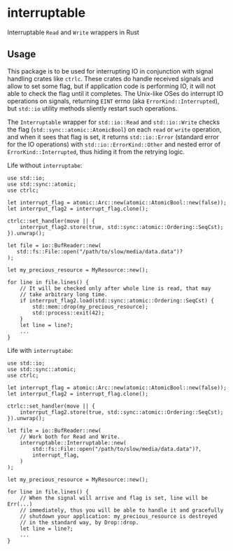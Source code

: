 # interruptable
Interruptable `Read` and `Write` wrappers in Rust

## Usage 

This package is to be used for interrupting IO in conjunction with
signal handling crates like `ctrlc`.  These crates do handle received
signals and allow to set some flag, but if application code is performing
IO, it will not able to check the flag until it completes.  The Unix-like
OSes do interrupt IO operations on signals, returning `EINT` errno (aka 
`ErrorKind::Interrupted`), but `std::io` utility methods sliently restart
such operations.

The `Interruptable` wrapper for `std::io::Read` and `std::io::Write` checks
the flag (`std::sync::atomic::AtomicBool`) on each `read` or `write` operation,
and when it sees that flag is set, it returns `std::io::Error` (standard error
for the IO operations) with `std::io::ErrorKind::Other` and nested error of
`ErrorKind::Interrupted`, thus hiding it from the retrying logic.

Life without `interruptabe`:

``` rust,ignore
use std::io;
use std::sync::atomic;
use ctrlc;

let interrupt_flag = atomic::Arc::new(atomic::AtomicBool::new(false));
let interrput_flag2 = interrupt_flag.clone();

ctrlc::set_handler(move || {
    interrput_flag2.store(true, std::sync::atomic::Ordering::SeqCst);
}).unwrap();

let file = io::BufReader::new(
   std::fs::File::open("/path/to/slow/media/data.data")?
);

let my_precious_resource = MyResource::new();

for line in file.lines() {
    // It will be checked only after whole line is read, that may
    // take arbitrary long time.
    if interrput_flag2.load(std::sync::atomic::Ordering::SeqCst) {
        std::mem::drop(my_precious_resource);
        std::process::exit(42);
    }
    let line = line?;
    ...
}
```

Life with `interruptabe`:

``` rust,ignore
use std::io;
use std::sync::atomic;
use ctrlc;

let interrupt_flag = atomic::Arc::new(atomic::AtomicBool::new(false));
let interrput_flag2 = interrupt_flag.clone();

ctrlc::set_handler(move || {
    interrput_flag2.store(true, std::sync::atomic::Ordering::SeqCst);
}).unwrap();

let file = io::BufReader::new(
    // Work both for Read and Write.
    interruptable::Interruptable::new(
        std::fs::File::open("/path/to/slow/media/data.data")?,
        interrupt_flag,
    )
);

let my_precious_resource = MyResource::new();

for line in file.lines() {
    // When the signal will arrive and flag is set, line will be Err(...)
    // immediately, thus you will be able to handle it and gracefully
    // shutdown your application: my_precious_resource is destroyed
    // in the standard way, by Drop::drop.
    let line = line?;
    ...
}
```
